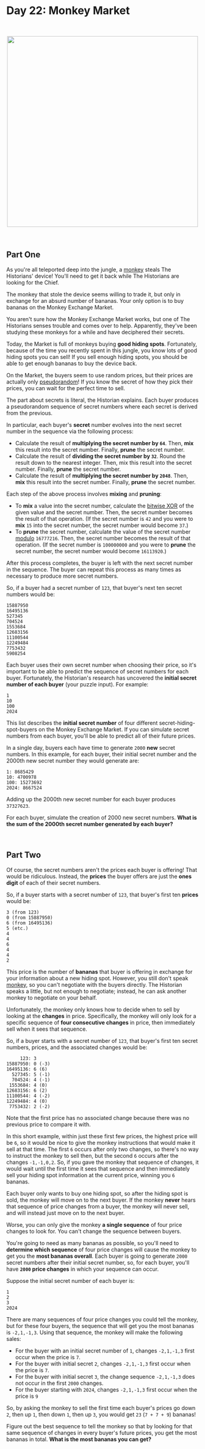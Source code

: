 # Day 22: Monkey Market

<br/>

<p align="center">
	<img src="illustration.png" height="500">
</p>

<br/>

## Part One

As you're all teleported deep into the jungle, a [monkey](https://adventofcode.com/2022/day/11) steals The Historians' device! You'll need to get it back while The Historians are looking for the Chief.

The monkey that stole the device seems willing to trade it, but only in exchange for an absurd number of bananas. Your only option is to buy bananas on the Monkey Exchange Market.

You aren't sure how the Monkey Exchange Market works, but one of The Historians senses trouble and comes over to help. Apparently, they've been studying these monkeys for a while and have deciphered their secrets.

Today, the Market is full of monkeys buying **good hiding spots**. Fortunately, because of the time you recently spent in this jungle, you know lots of good hiding spots you can sell! If you sell enough hiding spots, you should be able to get enough bananas to buy the device back.

On the Market, the buyers seem to use random prices, but their prices are actually only [pseudorandom](https://en.wikipedia.org/wiki/Pseudorandom_number_generator)! If you know the secret of how they pick their prices, you can wait for the perfect time to sell.

The part about secrets is literal, the Historian explains. Each buyer produces a pseudorandom sequence of secret numbers where each secret is derived from the previous.

In particular, each buyer's **secret** number evolves into the next secret number in the sequence via the following process:

* Calculate the result of **multiplying the secret number by `64`**. Then, **mix** this result into the secret number. Finally, **prune** the secret number.
* Calculate the result of **dividing the secret number by `32`**. Round the result down to the nearest integer. Then, mix this result into the secret number. Finally, **prune** the secret number.
* Calculate the result of **multiplying the secret number by `2048`**. Then, **mix** this result into the secret number. Finally, **prune** the secret number.

Each step of the above process involves **mixing** and **pruning**:

* To **mix** a value into the secret number, calculate the [bitwise XOR](https://en.wikipedia.org/wiki/Bitwise_operation#XOR) of the given value and the secret number. Then, the secret number becomes the result of that operation. (If the secret number is `42` and you were to **mix** `15` into the secret number, the secret number would become `37`.)
* To **prune** the secret number, calculate the value of the secret number [modulo](https://en.wikipedia.org/wiki/Modulo) `16777216`. Then, the secret number becomes the result of that operation. (If the secret number is `100000000` and you were to **prune** the secret number, the secret number would become `16113920`.)

After this process completes, the buyer is left with the next secret number in the sequence. The buyer can repeat this process as many times as necessary to produce more secret numbers.

So, if a buyer had a secret number of `123`, that buyer's next ten secret numbers would be:
```
15887950
16495136
527345
704524
1553684
12683156
11100544
12249484
7753432
5908254
```

Each buyer uses their own secret number when choosing their price, so it's important to be able to predict the sequence of secret numbers for each buyer. Fortunately, the Historian's research has uncovered the **initial secret number of each buyer** (your puzzle input). For example:
```
1
10
100
2024
```

This list describes the **initial secret number** of four different secret-hiding-spot-buyers on the Monkey Exchange Market. If you can simulate secret numbers from each buyer, you'll be able to predict all of their future prices.

In a single day, buyers each have time to generate `2000` **new** secret numbers. In this example, for each buyer, their initial secret number and the 2000th new secret number they would generate are:
```
1: 8685429
10: 4700978
100: 15273692
2024: 8667524
```

Adding up the 2000th new secret number for each buyer produces `37327623`.

For each buyer, simulate the creation of 2000 new secret numbers. **What is the sum of the 2000th secret number generated by each buyer?**

<br/>

## Part Two

Of course, the secret numbers aren't the prices each buyer is offering! That would be ridiculous. Instead, the **prices** the buyer offers are just the **ones digit** of each of their secret numbers.

So, if a buyer starts with a secret number of `123`, that buyer's first ten **prices** would be:
```
3 (from 123)
0 (from 15887950)
6 (from 16495136)
5 (etc.)
4
4
6
4
4
2
```

This price is the number of **bananas** that buyer is offering in exchange for your information about a new hiding spot. However, you still don't speak [monkey](https://adventofcode.com/2022/day/21), so you can't negotiate with the buyers directly. The Historian speaks a little, but not enough to negotiate; instead, he can ask another monkey to negotiate on your behalf.

Unfortunately, the monkey only knows how to decide when to sell by looking at the **changes** in price. Specifically, the monkey will only look for a specific sequence of **four consecutive changes** in price, then immediately sell when it sees that sequence.

So, if a buyer starts with a secret number of `123`, that buyer's first ten secret numbers, prices, and the associated changes would be:
```
     123: 3
15887950: 0 (-3)
16495136: 6 (6)
  527345: 5 (-1)
  704524: 4 (-1)
 1553684: 4 (0)
12683156: 6 (2)
11100544: 4 (-2)
12249484: 4 (0)
 7753432: 2 (-2)
```

Note that the first price has no associated change because there was no previous price to compare it with.

In this short example, within just these first few prices, the highest price will be `6`, so it would be nice to give the monkey instructions that would make it sell at that time. The first `6` occurs after only two changes, so there's no way to instruct the monkey to sell then, but the second `6` occurs after the changes `-1,-1,0,2`. So, if you gave the monkey that sequence of changes, it would wait until the first time it sees that sequence and then immediately sell your hiding spot information at the current price, winning you `6` bananas.

Each buyer only wants to buy one hiding spot, so after the hiding spot is sold, the monkey will move on to the next buyer. If the monkey **never** hears that sequence of price changes from a buyer, the monkey will never sell, and will instead just move on to the next buyer.

Worse, you can only give the monkey **a single sequence** of four price changes to look for. You can't change the sequence between buyers.

You're going to need as many bananas as possible, so you'll need to **determine which sequence** of four price changes will cause the monkey to get you the **most bananas overall**. Each buyer is going to generate `2000` secret numbers after their initial secret number, so, for each buyer, you'll have **`2000` price changes** in which your sequence can occur.

Suppose the initial secret number of each buyer is:
```
1
2
3
2024
```

There are many sequences of four price changes you could tell the monkey, but for these four buyers, the sequence that will get you the most bananas is `-2,1,-1,3`. Using that sequence, the monkey will make the following sales:

* For the buyer with an initial secret number of `1`, changes `-2,1,-1,3` first occur when the price is `7`.
* For the buyer with initial secret `2`, changes `-2,1,-1,3` first occur when the price is `7`.
* For the buyer with initial secret `3`, the change sequence `-2,1,-1,3` does not occur in the first `2000` changes.
* For the buyer starting with `2024`, changes `-2,1,-1,3` first occur when the price is `9`

So, by asking the monkey to sell the first time each buyer's prices go down `2`, then up `1`, then down `1`, then up `3`, you would get `23` (`7 + 7 + 9`) bananas!

Figure out the best sequence to tell the monkey so that by looking for that same sequence of changes in every buyer's future prices, you get the most bananas in total. **What is the most bananas you can get?**
